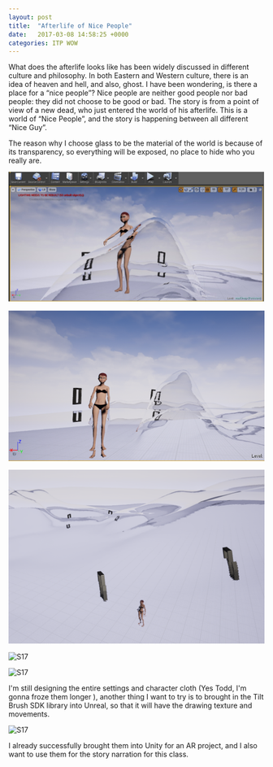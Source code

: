 ```yaml
---
layout: post
title:  "Afterlife of Nice People"
date:   2017-03-08 14:58:25 +0000
categories: ITP WOW
---
```



What does the afterlife looks like has been widely discussed in different culture and philosophy. In both Eastern and Western culture, there is an idea of heaven and hell, and also, ghost. I have been wondering, is there a place for a “nice people”?  Nice people are neither good people nor bad people: they did not choose to be good or bad. 
The story is from a point of view of a new dead, who just entered the world of his afterlife. This is a world of “Nice People”, and the story is happening between all different “Nice Guy”. 

The reason why I choose glass to be the material of the world is because of its transparency, so everything will be exposed, no place to hide who you really are. 



![S17](/pics/S17-WOW-alng2.jpg)



![S17](/pics/S17-WOW-alng1.png)


![S17](/pics/S17-woaw-mt3.png)


![S17](/pics/S17-woaw-mt1.GIF)


![S17](/pics/S17-woaw-mt2.GIF)


I'm still designing the entire settings and character cloth (Yes Todd, I'm gonna froze them longer ), another thing I want to try is to brought in the Tilt Brush SDK library into Unreal, so that it will have the drawing texture and movements. 


![S17](/pics/S17-woaw-mt4.GIF)


I already successfully brought them into Unity for an AR project, and I also want to use them for the story narration for this class.  











